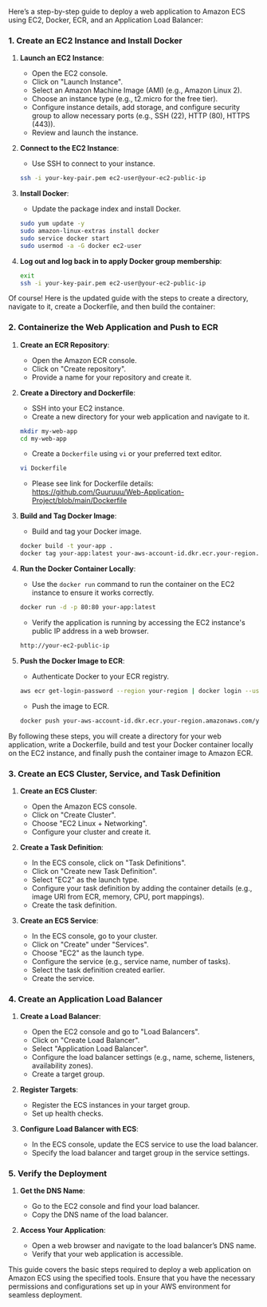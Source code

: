 Here’s a step-by-step guide to deploy a web application to Amazon ECS using EC2, Docker, ECR, and an Application Load Balancer:

### 1. Create an EC2 Instance and Install Docker
1. **Launch an EC2 Instance**:
   - Open the EC2 console.
   - Click on "Launch Instance".
   - Select an Amazon Machine Image (AMI) (e.g., Amazon Linux 2).
   - Choose an instance type (e.g., t2.micro for the free tier).
   - Configure instance details, add storage, and configure security group to allow necessary ports (e.g., SSH (22), HTTP (80), HTTPS (443)).
   - Review and launch the instance.

2. **Connect to the EC2 Instance**:
   - Use SSH to connect to your instance.
   ```bash
   ssh -i your-key-pair.pem ec2-user@your-ec2-public-ip
   ```

3. **Install Docker**:
   - Update the package index and install Docker.
   ```bash
   sudo yum update -y
   sudo amazon-linux-extras install docker
   sudo service docker start
   sudo usermod -a -G docker ec2-user
   ```

4. **Log out and log back in to apply Docker group membership**:
   ```bash
   exit
   ssh -i your-key-pair.pem ec2-user@your-ec2-public-ip
   ```

Of course! Here is the updated guide with the steps to create a directory, navigate to it, create a Dockerfile, and then build the container:

### 2. Containerize the Web Application and Push to ECR
1. **Create an ECR Repository**:
   - Open the Amazon ECR console.
   - Click on "Create repository".
   - Provide a name for your repository and create it.

2. **Create a Directory and Dockerfile**:
   - SSH into your EC2 instance.
   - Create a new directory for your web application and navigate to it.
   ```bash
   mkdir my-web-app
   cd my-web-app
   ```
   - Create a `Dockerfile` using `vi` or your preferred text editor.
   ```bash
   vi Dockerfile
   ```
   - Please see link for Dockerfile details: https://github.com/Guuruuu/Web-Application-Project/blob/main/Dockerfile

3. **Build and Tag Docker Image**:
   - Build and tag your Docker image.
   ```bash
   docker build -t your-app .
   docker tag your-app:latest your-aws-account-id.dkr.ecr.your-region.amazonaws.com/your-repository-name:latest
   ```

4. **Run the Docker Container Locally**:
   - Use the `docker run` command to run the container on the EC2 instance to ensure it works correctly.
   ```bash
   docker run -d -p 80:80 your-app:latest
   ```
   - Verify the application is running by accessing the EC2 instance's public IP address in a web browser.
   ```bash
   http://your-ec2-public-ip
   ```

5. **Push the Docker Image to ECR**:
   - Authenticate Docker to your ECR registry.
   ```bash
   aws ecr get-login-password --region your-region | docker login --username AWS --password-stdin your-aws-account-id.dkr.ecr.your-region.amazonaws.com
   ```
   - Push the image to ECR.
   ```bash
   docker push your-aws-account-id.dkr.ecr.your-region.amazonaws.com/your-repository-name:latest
   ```

By following these steps, you will create a directory for your web application, write a Dockerfile, build and test your Docker container locally on the EC2 instance, and finally push the container image to Amazon ECR.

### 3. Create an ECS Cluster, Service, and Task Definition
1. **Create an ECS Cluster**:
   - Open the Amazon ECS console.
   - Click on "Create Cluster".
   - Choose "EC2 Linux + Networking".
   - Configure your cluster and create it.

2. **Create a Task Definition**:
   - In the ECS console, click on "Task Definitions".
   - Click on "Create new Task Definition".
   - Select "EC2" as the launch type.
   - Configure your task definition by adding the container details (e.g., image URI from ECR, memory, CPU, port mappings).
   - Create the task definition.

3. **Create an ECS Service**:
   - In the ECS console, go to your cluster.
   - Click on "Create" under "Services".
   - Choose "EC2" as the launch type.
   - Configure the service (e.g., service name, number of tasks).
   - Select the task definition created earlier.
   - Create the service.

### 4. Create an Application Load Balancer
1. **Create a Load Balancer**:
   - Open the EC2 console and go to "Load Balancers".
   - Click on "Create Load Balancer".
   - Select "Application Load Balancer".
   - Configure the load balancer settings (e.g., name, scheme, listeners, availability zones).
   - Create a target group.

2. **Register Targets**:
   - Register the ECS instances in your target group.
   - Set up health checks.

3. **Configure Load Balancer with ECS**:
   - In the ECS console, update the ECS service to use the load balancer.
   - Specify the load balancer and target group in the service settings.

### 5. Verify the Deployment
1. **Get the DNS Name**:
   - Go to the EC2 console and find your load balancer.
   - Copy the DNS name of the load balancer.

2. **Access Your Application**:
   - Open a web browser and navigate to the load balancer’s DNS name.
   - Verify that your web application is accessible.

This guide covers the basic steps required to deploy a web application on Amazon ECS using the specified tools. Ensure that you have the necessary permissions and configurations set up in your AWS environment for seamless deployment.

